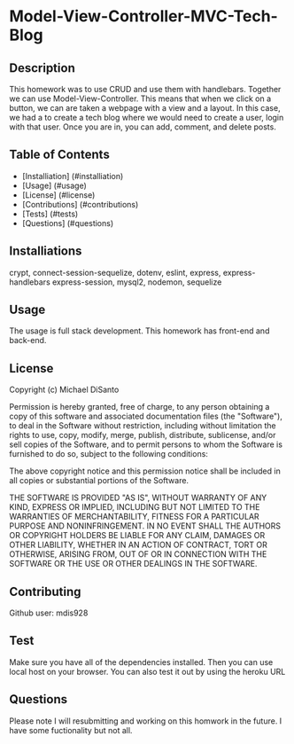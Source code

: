 # Model-View-Controller-MVC-Tech-Blog

## Description
This homework was to use CRUD and use them with handlebars. Together we can use Model-View-Controller. This means that when we click on a button, we can are taken a webpage with a view and a layout. In this case, we had a to create a tech blog where we would need to create a user, login with that user. Once you are in, you can add, comment, and delete posts.

## Table of Contents
* [Installiation] (#installiation)
* [Usage] (#usage)
* [License] (#license)
* [Contributions] (#contributions)
* [Tests] (#tests)
* [Questions] (#questions)
## Installiations
crypt, connect-session-sequelize, dotenv, eslint, express, express-handlebars express-session, mysql2, nodemon, sequelize

## Usage
The usage is full stack development. This homework has front-end and back-end.

## License
Copyright (c) Michael DiSanto

Permission is hereby granted, free of charge, to any person obtaining a copy of this software and associated documentation files (the "Software"), to deal in the Software without restriction, including without limitation the rights to use, copy, modify, merge, publish, distribute, sublicense, and/or sell copies of the Software, and to permit persons to whom the Software is furnished to do so, subject to the following conditions:

The above copyright notice and this permission notice shall be included in all copies or substantial portions of the Software.

THE SOFTWARE IS PROVIDED "AS IS", WITHOUT WARRANTY OF ANY KIND, EXPRESS OR IMPLIED, INCLUDING BUT NOT LIMITED TO THE WARRANTIES OF MERCHANTABILITY, FITNESS FOR A PARTICULAR PURPOSE AND NONINFRINGEMENT. IN NO EVENT SHALL THE AUTHORS OR COPYRIGHT HOLDERS BE LIABLE FOR ANY CLAIM, DAMAGES OR OTHER LIABILITY, WHETHER IN AN ACTION OF CONTRACT, TORT OR OTHERWISE, ARISING FROM, OUT OF OR IN CONNECTION WITH THE SOFTWARE OR THE USE OR OTHER DEALINGS IN THE SOFTWARE.

## Contributing
Github user: mdis928


## Test
Make sure you have all of the dependencies installed. Then you can use local host on your browser. You can also test it out by using the heroku URL

## Questions
Please note I will resubmitting and working on this homwork in the future. I have some fuctionality but not all.